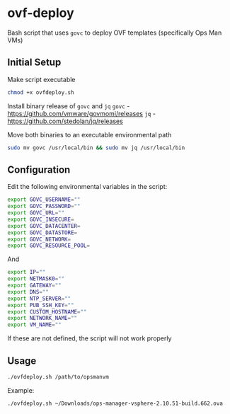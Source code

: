 # ovf-deploy
Bash script that uses `govc` to deploy OVF templates (specifically Ops Man VMs)

## Initial Setup
Make script executable
```bash
chmod +x ovfdeploy.sh
```

Install binary release of `govc` and `jq` 
`govc` - https://github.com/vmware/govmomi/releases
`jq` - https://github.com/stedolan/jq/releases

Move both binaries to an executable environmental path
```bash
sudo mv govc /usr/local/bin && sudo mv jq /usr/local/bin
```




## Configuration
Edit the following environmental variables in the script: 

```bash
export GOVC_USERNAME=""
export GOVC_PASSWORD=""
export GOVC_URL=""
export GOVC_INSECURE=
export GOVC_DATACENTER=
export GOVC_DATASTORE=
export GOVC_NETWORK=
export GOVC_RESOURCE_POOL=
```

And 

```bash
export IP=""
export NETMASK0=""
export GATEWAY=""
export DNS=""
export NTP_SERVER=""
export PUB_SSH_KEY=""
export CUSTOM_HOSTNAME=""
export NETWORK_NAME=""
export VM_NAME=""
```

If these are not defined, the script will not work properly

## Usage
```bash
./ovfdeploy.sh /path/to/opsmanvm
```

Example: 
```bash
./ovfdeploy.sh ~/Downloads/ops-manager-vsphere-2.10.51-build.662.ova
```


